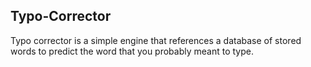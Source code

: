 ## Typo-Corrector
Typo corrector is a simple engine that references a database of stored words to predict the word that you probably meant to type.
